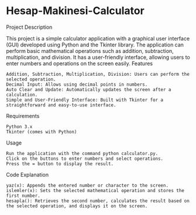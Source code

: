 # Hesap-Makinesi-Calculator

Project Description

This project is a simple calculator application with a graphical user interface (GUI) developed using Python and the Tkinter library. The application can perform basic mathematical operations such as addition, subtraction, multiplication, and division. It has a user-friendly interface, allowing users to enter numbers and operations on the screen easily.
Features

    Addition, Subtraction, Multiplication, Division: Users can perform the selected operation.
    Decimal Input: Allows using decimal points in numbers.
    Auto Clear and Update: Automatically updates the screen after a calculation.
    Simple and User-Friendly Interface: Built with Tkinter for a straightforward and easy-to-use interface.

Requirements

    Python 3.x
    Tkinter (comes with Python)

Usage

    Run the application with the command python calculator.py.
    Click on the buttons to enter numbers and select operations.
    Press the = button to display the result.

Code Explanation

    yaz(x): Appends the entered number or character to the screen.
    islemler(x): Sets the selected mathematical operation and stores the first number.
    hesapla(): Retrieves the second number, calculates the result based on the selected operation, and displays it on the screen.
